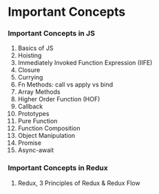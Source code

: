 # Important Concepts

### Important Concepts in JS

1. Basics of JS
2. Hoisting
3. Immediately Invoked Function Expression (IIFE)
4. Closure
5. Currying
6. Fn Methods: call vs apply vs bind
7. Array Methods
8. Higher Order Function (HOF)
9. Callback
10. Prototypes
11. Pure Function
12. Function Composition
13. Object Manipulation
14. Promise
15. Async-await

### Important Concepts in Redux

1. Redux, 3 Principles of Redux & Redux Flow
